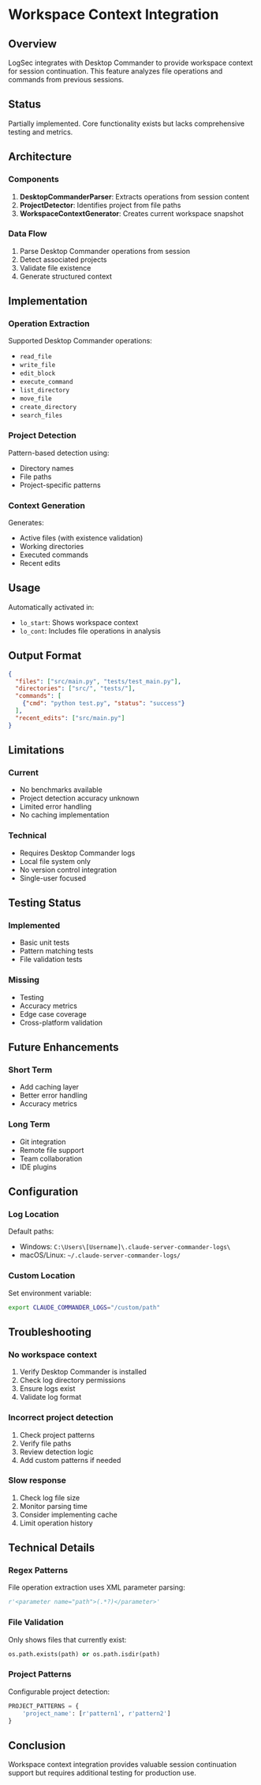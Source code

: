 # Workspace Context Integration

## Overview

LogSec integrates with Desktop Commander to provide workspace context for session continuation. This feature analyzes file operations and commands from previous sessions.

## Status

Partially implemented. Core functionality exists but lacks comprehensive testing and metrics.

## Architecture

### Components

1. **DesktopCommanderParser**: Extracts operations from session content
2. **ProjectDetector**: Identifies project from file paths
3. **WorkspaceContextGenerator**: Creates current workspace snapshot

### Data Flow

1. Parse Desktop Commander operations from session
2. Detect associated projects
3. Validate file existence
4. Generate structured context

## Implementation

### Operation Extraction

Supported Desktop Commander operations:
- `read_file`
- `write_file`
- `edit_block`
- `execute_command`
- `list_directory`
- `move_file`
- `create_directory`
- `search_files`

### Project Detection

Pattern-based detection using:
- Directory names
- File paths
- Project-specific patterns

### Context Generation

Generates:
- Active files (with existence validation)
- Working directories
- Executed commands
- Recent edits

## Usage

Automatically activated in:
- `lo_start`: Shows workspace context
- `lo_cont`: Includes file operations in analysis

## Output Format

```json
{
  "files": ["src/main.py", "tests/test_main.py"],
  "directories": ["src/", "tests/"],
  "commands": [
    {"cmd": "python test.py", "status": "success"}
  ],
  "recent_edits": ["src/main.py"]
}
```

## Limitations

### Current
- No benchmarks available
- Project detection accuracy unknown
- Limited error handling
- No caching implementation

### Technical
- Requires Desktop Commander logs
- Local file system only
- No version control integration
- Single-user focused

## Testing Status

### Implemented
- Basic unit tests
- Pattern matching tests
- File validation tests

### Missing
- Testing
- Accuracy metrics
- Edge case coverage
- Cross-platform validation

## Future Enhancements

### Short Term
- Add caching layer
- Better error handling
- Accuracy metrics

### Long Term
- Git integration
- Remote file support
- Team collaboration
- IDE plugins

## Configuration

### Log Location

Default paths:
- Windows: `C:\Users\[Username]\.claude-server-commander-logs\`
- macOS/Linux: `~/.claude-server-commander-logs/`

### Custom Location

Set environment variable:
```bash
export CLAUDE_COMMANDER_LOGS="/custom/path"
```

## Troubleshooting

### No workspace context

1. Verify Desktop Commander is installed
2. Check log directory permissions
3. Ensure logs exist
4. Validate log format

### Incorrect project detection

1. Check project patterns
2. Verify file paths
3. Review detection logic
4. Add custom patterns if needed

### Slow response

1. Check log file size
2. Monitor parsing time
3. Consider implementing cache
4. Limit operation history

## Technical Details

### Regex Patterns

File operation extraction uses XML parameter parsing:
```python
r'<parameter name="path">(.*?)</parameter>'
```

### File Validation

Only shows files that currently exist:
```python
os.path.exists(path) or os.path.isdir(path)
```

### Project Patterns

Configurable project detection:
```python
PROJECT_PATTERNS = {
    'project_name': [r'pattern1', r'pattern2']
}
```

## Conclusion

Workspace context integration provides valuable session continuation support but requires additional testing for production use.

